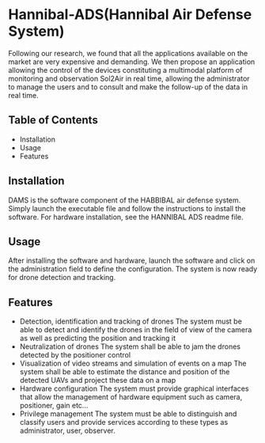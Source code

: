 # Hannibal-ADS(Hannibal Air Defense System)
Following our research, we found that all the applications available on the market are very expensive and demanding.
We then propose an application allowing the control of the devices constituting a multimodal platform of monitoring and observation Sol2Air in real time, allowing the administrator to manage the users and to consult and make the follow-up of the data in real time.
## Table of Contents
- Installation
- Usage
- Features

## Installation
DAMS is the software component of the HABBIBAL air defense system. Simply launch the executable file and follow the instructions to install the software.
For hardware installation, see the HANNIBAL ADS readme file.

## Usage
After installing the software and hardware, launch the software and click on the administration field to define the configuration. The system is now ready for drone detection and tracking. 

## Features
- Detection, identification and tracking of drones 
The system must be able to detect and identify the drones in the field of view of the camera as well as predicting the position and tracking it   
- Neutralization of drones 
The system shall be able to jam the drones detected by the positioner control 
- Visualization of video streams and simulation of events on a map
The system shall be able to estimate the distance and position of the detected UAVs and project these data on a map  
- Hardware configuration
The system must provide graphical interfaces that allow the management of hardware equipment such as camera, positioner, gain etc...   
- Privilege management 
The system must be able to distinguish and classify users and provide services according to these types as administrator, user, observer.  
